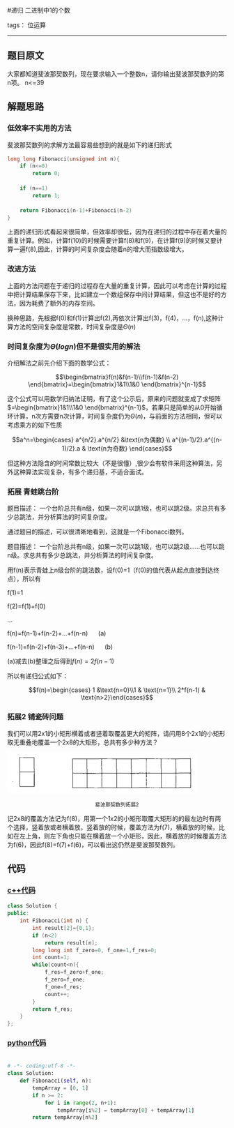 #递归 二进制中1的个数

tags： 位运算

---

## 题目原文
大家都知道斐波那契数列，现在要求输入一个整数n，请你输出斐波那契数列的第n项。
n<=39

## 解题思路
### 低效率不实用的方法
斐波那契数列的求解方法最容易些想到的就是如下的递归形式
```c++
long long Fibonacci(unsigned int n){
    if (n<=0)
        return 0;
    
    if (n==1)
        return 1;

    return Fibonacci(n-1)+Fibonacci(n-2)
}
```
上面的递归形式看起来很简单，但效率却很低，因为在递归的过程中存在着大量的重复计算。例如，计算f(10)的时候需要计算f(8)和f(9)，在计算f(9)的时候又要计算一遍f(8),因此，计算的时间复杂度会随着n的增大而指数级增大。

### 改进方法

上面的方法问题在于递归的过程存在大量的重复计算，因此可以考虑在计算的过程中把计算结果保存下来，比如建立一个数组保存中间计算结果，但这也不是好的方法，因为耗费了额外的内存空间。

换种思路，先根据f(0)和f(1)计算出f(2),再依次计算出f(3)，f(4)，...，f(n),这种计算方法的空间复杂度是常数，时间复杂度是$\Theta(n)$


### 时间复杂度为$\Theta(logn)$但不是很实用的解法
介绍解法之前先介绍下面的数学公式：

$$\begin{bmatrix}f(n)&f(n-1)\\f(n-1)&f(n-2) \end{bmatrix}=\begin{bmatrix}1&1\\1&0 \end{bmatrix}^{n-1}$$

这个公式可以用数学归纳法证明，有了这个公示后，原来的问题就变成了求矩阵$=\begin{bmatrix}1&1\\1&0 \end{bmatrix}^{n-1}$，若果只是简单的从0开始循环计算，n次方需要n次计算，时间复杂度仍为$\Theta(n)$，与前面的方法相同，但可以考虑乘方的如下性质

$$a^n=\begin{cases} a^{n/2}.a^{n/2} &\text{n为偶数} \\ a^{(n-1)/2}.a^{(n-1)/2}.a & \text{n为奇数} \end{cases}$$

但这种方法隐含的时间常数比较大（不是很懂）,很少会有软件采用这种算法，另外这种算法实现复杂，有多个递归基，不适合面试。

### 拓展 青蛙跳台阶
题目描述： 一个台阶总共有n级，如果一次可以跳1级，也可以跳2级。求总共有多少总跳法，并分析算法的时间复杂度。

通过题目的描述，可以很清晰地看到，这就是一个Fibonacci数列。

题目描述： 一个台阶总共有n级，如果一次可以跳1级，也可以跳2级……也可以跳n级。求总共有多少总跳法，并分析算法的时间复杂度。

用f(n)表示青蛙上n级台阶的跳法数，设f(0)=1（f(0)的值代表从起点直接到达终点），所以有

f(1)=1

f(2)=f(1)+f(0)

...

f(n)=f(n-1)+f(n-2)+...+f(n-n)&nbsp; &nbsp; &nbsp; (a)

f(n-1)=f(n-2)+f(n-3)+...+f(n-n)&nbsp; &nbsp; &nbsp; (b)

(a)减去(b)整理之后得到$f(n)=2f(n-1)$

所以有递归公式如下：

$$f(n)=\begin{cases} 1 &\text{n=0}\\1 & \text{n=1}\\
2*f(n-1) & \text{n>2}\end{cases}$$

### 拓展2 铺瓷砖问题
我们可以用2x1的小矩形横着或者竖着取覆盖更大的矩阵，请问用8个2x1的小矩形取无重叠地覆盖一个2x8的大矩形，总共有多少种方法？

![斐波那契数列拓展2][1]
<center><small> 斐波那契数列拓展2</small></center>

记2x8的覆盖方法记为f(8)，用第一个1x2的小矩形取覆大矩形的的最左边时有两个选择，竖着放或者横着放，竖着放的时候，覆盖方法为f(7)，横着放的时候，比如在左上角，则左下角也只能在横着放一个小矩形，因此，横着放的时候覆盖方法为f(6)，因此f(8)=f(7)+f(6)，可以看出这仍然是斐波那契数列。



## 代码
### [c++代码](./src/cpp/二进制中1的个数.cpp)

```c++
class Solution {
public:
    int Fibonacci(int n) {
        int result[2]={0,1};
        if (n<2)
            return result[n];
        long long int f_zero=0, f_one=1,f_res=0;
        int count=1;
        while(count<n){
            f_res=f_zero+f_one;
            f_zero=f_one;
            f_one=f_res;
            count++;
        }
        return f_res;
    }
};
```

### [python代码](./src/python/二进制中1的个数.py)

```python

# -*- coding:utf-8 -*-
class Solution:
    def Fibonacci(self, n):
        tempArray = [0, 1]
        if n >= 2:
            for i in range(2, n+1):
                tempArray[i%2] = tempArray[0] + tempArray[1]
        return tempArray[n%2]
```

[1]:./img/斐波那契数列拓展2.png
